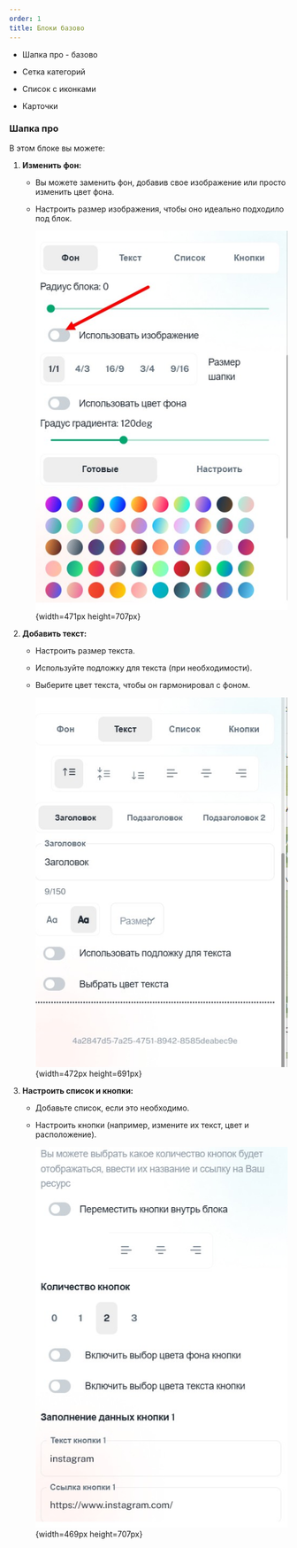 ```yaml
---
order: 1
title: Блоки базово
---
```


-  Шапка про - базово

-  Сетка категорий

-  Список с иконками

-  Карточки

### Шапка про

В этом блоке вы можете:

1. **Изменить фон:**

   -  Вы можете заменить фон, добавив свое изображение или просто изменить цвет фона.

   -  Настроить размер изображения, чтобы оно идеально подходило под блок.

      ![](./bloki-bazovo.jpeg){width=471px height=707px}

2. **Добавить текст:**

   -  Настроить размер текста.

   -  Используйте подложку для текста (при необходимости).

   -  Выберите цвет текста, чтобы он гармонировал с фоном.

      ![](./bloki-bazovo-2.jpeg){width=472px height=691px}

3. **Настроить список и кнопки:**

   -  Добавьте список, если это необходимо.

   -  Настроить кнопки (например, измените их текст, цвет и расположение).

      ![](./bloki-bazovo-3.jpeg){width=469px height=707px}